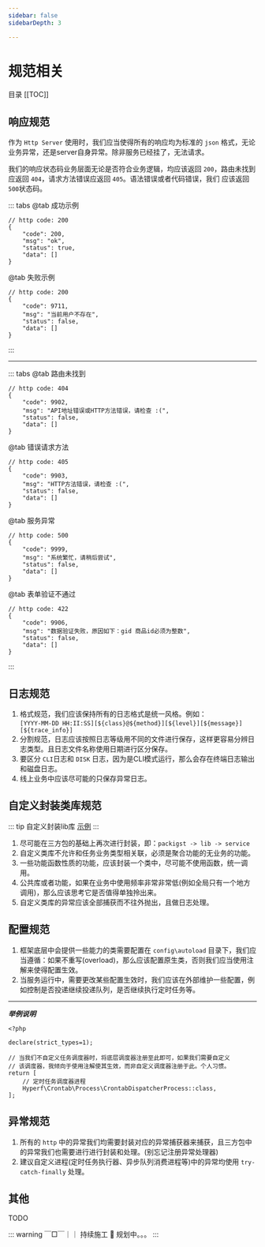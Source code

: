 ```yaml
---
sidebar: false
sidebarDepth: 3

---
```


# 规范相关

目录
[[TOC]]

## 响应规范

作为 `Http Server` 使用时，我们应当使得所有的响应均为标准的 `json` 格式，无论业务异常，还是server自身异常。除非服务已经挂了，无法请求。

我们的响应状态码业务层面无论是否符合业务逻辑，均应该返回 `200`，路由未找到应返回 `404`，请求方法错误应返回 `405`。语法错误或者代码错误，我们 应该返回 `500`状态码。

::: tabs
@tab 成功示例
```json:no-line-numbers
// http code: 200
{
    "code": 200,
    "msg": "ok",
    "status": true,
    "data": []
}
```
@tab 失败示例
```json:no-line-numbers
// http code: 200
{
    "code": 9711,
    "msg": "当前用户不存在",
    "status": false,
    "data": []
}
```
:::

---

::: tabs
@tab 路由未找到
```json:no-line-numbers
// http code: 404
{
    "code": 9902,
    "msg": "API地址错误或HTTP方法错误，请检查 :(",
    "status": false,
    "data": []
}
```
@tab 错误请求方法
```json:no-line-numbers
// http code: 405
{
    "code": 9903,
    "msg": "HTTP方法错误，请检查 :(",
    "status": false,
    "data": []
}
```
@tab 服务异常
```json:no-line-numbers
// http code: 500
{
    "code": 9999,
    "msg": "系统繁忙，请稍后尝试",
    "status": false,
    "data": []
}
```
@tab 表单验证不通过
```json:no-line-numbers
// http code: 422
{
    "code": 9906,
    "msg": "数据验证失败，原因如下：gid 商品id必须为整数",
    "status": false,
    "data": []
}
```
:::

## 日志规范

1. 格式规范，我们应该保持所有的日志格式是统一风格。例如：\
`[YYYY-MM-DD HH:II:SS][${class}@${method}][${level}][${message}][${trace_info}]`
2. 分割规范，日志应该按照日志等级用不同的文件进行保存，这样更容易分辨日志类型。且日志文件名称使用日期进行区分保存。
3. 要区分 `CLI`日志和 `DISK` 日志，因为是CLI模式运行，那么会存在终端日志输出和磁盘日志。
4. 线上业务中应该尽可能的只保存异常日志。

## 自定义封装类库规范

::: tip 自定义封装lib库
[示例](https://github.com/JerryTZF/hyperf-v3/tree/main/app/Lib)
:::

1. 尽可能在三方包的基础上再次进行封装，即：`packigst -> lib -> service`
2. 自定义类库不允许和任务业务类型相关联，必须是聚合功能的无业务的功能。
3. 一些功能函数性质的功能，应该封装一个类中，尽可能不使用函数，统一调用。
4. 公共库或者功能，如果在业务中使用频率非常非常低(例如全局只有一个地方调用)，那么应该思考它是否值得单独拎出来。
5. 自定义类库的异常应该全部捕获而不往外抛出，且做日志处理。

## 配置规范

1. 框架底层中会提供一些能力的类需要配置在 `config\autoload` 目录下，我们应当遵循：如果不重写(overload)，那么应该配置原生类，否则我们应当使用注解来使得配置生效。
2. 当服务运行中，需要更改某些配置生效时，我们应该在外部维护一些配置，例如控制是否投递继续投递队列，是否继续执行定时任务等。

---

***举例说明***

```php:no-line-numbers
<?php

declare(strict_types=1);

// 当我们不自定义任务调度器时，将底层调度器注册至此即可，如果我们需要自定义
// 该调度器，我倾向于使用注解使其生效，而非自定义调度器注册于此。个人习惯。
return [
    // 定时任务调度器进程
    Hyperf\Crontab\Process\CrontabDispatcherProcess::class,
];

```

## 异常规范

1. 所有的 `http` 中的异常我们均需要封装对应的异常捕获器来捕获，且三方包中的异常我们也需要进行进行封装和处理。(别忘记注册异常处理器)
2. 建议自定义进程(定时任务执行器、异步队列消费进程等)中的异常均使用 `try-catch-finally` 处理。

## 其他

TODO

::: warning ￣□￣｜｜ 持续施工
:construction: 规划中。。。
:::